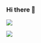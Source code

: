### Hi there 👋

![](https://github-readme-stats.vercel.app/api?username=FMercurYG&show_icons=true&theme=dark&count_private=true)

![](https://activity-graph.herokuapp.com/graph?username=FMercurYG&theme=github)

